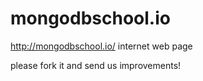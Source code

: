 mongodbschool.io
====================

http://mongodbschool.io/ internet web page

please fork it and send us improvements!

